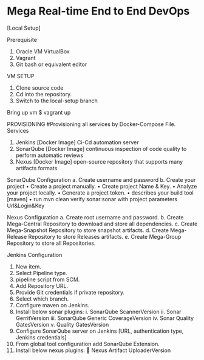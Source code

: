 ﻿# Mega Real-time End to End DevOps
 [Local Setup]
 
 Prerequisite
1.	Oracle VM VirtualBox
2.	Vagrant
3.	Git bash or equivalent editor

VM SETUP
1.	Clone source code
2.	Cd into the repository.
3.	Switch to the local-setup branch

Bring up vm
$ vagrant up

PROVISIONING
#Provisioning all services by Docker-Compose File.
Services 
1.	Jenkins [Docker Image]
Ci-Cd automation server
2.	SonarQube [Docker Image]
continuous inspection of code quality to perform automatic reviews
3.	Nexus [Docker Image]
open-source repository that supports many artifacts formats

SonarQube Configuration
a.	Create username and password
b.	Create your project 
•	Create a project manually.
•	Create project Name & Key.
•	Analyze your project locally.
•	Generate a project token.
•	describes your build tool [maven]
•	run mvn clean verify sonar:sonar with project parameters Url&Login&Key 

Nexus Configuration
a.	Create root username and password.
b.	Create Mega-Central Repository to download and store all dependencies.
c.	Create Mega-Snapshot Repository to store snapshot artifacts.
d.	Create Mega-Release Repository to store Releases artifacts.
e.	Create Mega-Group Repository to store all Repositories.

Jenkins Configuration
1.	New item.
2.	Select Pipeline type.
3.	pipeline script from SCM.
4.	Add Repository URL.
5.	Provide Git credentials if private repository.
6.	Select which branch.
7.	Configure maven on Jenkins.
8.	Install below sonar plugins: 
i.	SonarQube ScannerVersion
ii.	Sonar GerritVersion
iii.	SonarQube Generic CoverageVersion
iv.	Sonar Quality GatesVersion
v.	Quality GatesVersion
9.	Configure SonarQube server on Jenkins [URL, authentication type, Jenkins credentials]
10.	From global tool configuration add SonarQube Extension. 
11.	Install below nexus plugins:
	Nexus Artifact UploaderVersion


